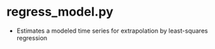 regress_model.py
================

- Estimates a modeled time series for extrapolation by least-squares regression
